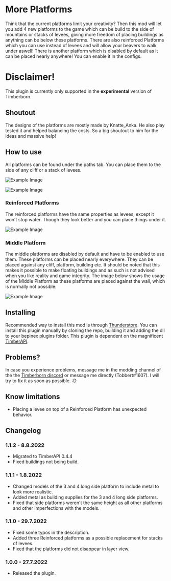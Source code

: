 # More Platforms

Think that the current platforms limit your creativity? Then this mod will let you add 4 new platforms to the game which can be build to the side of mountains or stacks of levees, giving more freedom of placing buildings as anything can be below these platforms. There are also reinforced Platforms which you can use instead of levees and will allow your beavers to walk under aswell! There is another platform which is disabled by default as it can be placed nearly anywhere! You can enable it in the configs.

# Disclaimer!

This plugin is currently only supported in the **experimental** version of Timberborn.

## Shoutout

The designs of the platforms are mostly made by Knatte_Anka. He also play tested it and helped balancing the costs. So a big shoutout to him for the ideas and massive help!

## How to use

All platforms can be found under the paths tab. You can place them to the side of any cliff or a stack of levees. 

![Example Image](https://media.githubusercontent.com/media/TobbyTheBobby/TimberbornModsUnity/master/Assets/MorePlatforms/StaticFiles/Images/ExampleImage1.png)

![Example Image](https://media.githubusercontent.com/media/TobbyTheBobby/TimberbornModsUnity/master/Assets/MorePlatforms/StaticFiles/Images/ExampleImage3.png)

### Reinforced Platforms

The reinforced platforms have the same properties as levees, except it won't stop water. Though they look better and you can place things under it. 

![Example Image](https://media.githubusercontent.com/media/TobbyTheBobby/TimberbornModsUnity/master/Assets/MorePlatforms/StaticFiles/Images/ExampleImage4.png)

### Middle Platform
The middle platforms are disabled by default and have to be enabled to use them. These platforms can be placed nearly everywhere. They can be placed against any cliff, platform, building etc. It should be noted that this makes it possible to make floating buildings and as such is not advised when you like reality and game integrity. The image below shows the usage of the Middle Platform as these platforms are placed against the wall, which is normally not possible:

![Example Image](https://media.githubusercontent.com/media/TobbyTheBobby/TimberbornModsUnity/master/Assets/MorePlatforms/StaticFiles/Images/ExampleImage2.png)

## Installing

Recommended way to install this mod is through [Thunderstore](https://timberborn.thunderstore.io/). You can install this plugin manually by cloning the repo, building it
and adding the dll to your bepinex plugins folder. This plugin is dependent on the magnificent [TimberAPI](https://github.com/Timberborn-Modding-Central/TimberAPI).

## Problems?

In case you experience problems, message me in the modding channel of the the [Timberborn discord](https://discord.gg/mfbBF4cWpX) or message me directly (Tobbert#1607). I will try to fix it as soon as possible. :D

## Know limitations

- Placing a levee on top of a Reinforced Platform has unexpected behavior. 

## Changelog

### 1.1.2 - 8.8.2022

- Migrated to TimberAPI 0.4.4
- Fixed buildings not being build.

### 1.1.1 - 1.8.2022

- Changed models of the 3 and 4 long side platform to include metal to look more realistic. 
- Added metal as building supplies for the 3 and 4 long side platforms. 
- Fixed that side platforms weren't the same height as all other platforms and other imperfections with the models. 

### 1.1.0 - 29.7.2022

- Fixed some typos in the description.
- Added three Reinforced platforms as a possible replacement for stacks of levees.
- Fixed that the platforms did not disappear in layer view. 

### 1.0.0 - 27.7.2022

- Released the plugin.
